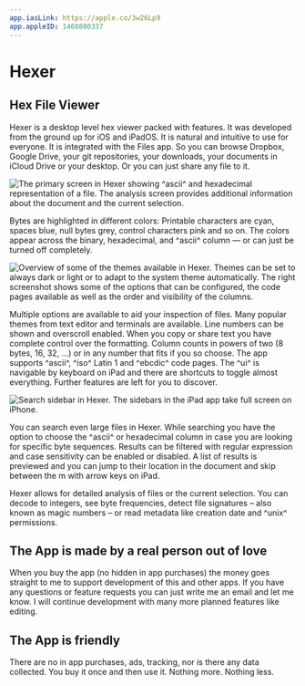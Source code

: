 ```yaml
---
app.iasLink: https://apple.co/3w26Lp9
app.appleID: 1468880337
---
```


# Hexer
## Hex File Viewer

Hexer is a desktop level hex viewer packed with features.
It was developed from the ground up for iOS and iPadOS.
It is natural and intuitive to use for everyone.
It is integrated with the Files app.
So you can browse Dropbox, Google Drive, your git repositories, your downloads, your documents in iCloud Drive or your desktop.
Or you can just share any file to it.

![The primary screen in Hexer showing ^ascii^ and hexadecimal representation of a file. The analysis screen provides additional information about the document and the current selection.](/apps/Hexer/main.png)

Bytes are highlighted in different colors:
Printable characters are cyan, spaces blue, null bytes grey, control characters pink and so on.
The colors appear across the binary, hexadecimal, and ^ascii^ column — or can just be turned off completely.

![Overview of some of the themes available in Hexer. Themes can be set to always dark or light or to adapt to the system theme automatically. The right screenshot shows some of the options that can be configured, the code pages available as well as the order and visibility of the columns.](/apps/Hexer/themes-and-options.png)

Multiple options are available to aid your inspection of files.
Many popular themes from text editor and terminals are available.
Line numbers can be shown and overscroll enabled.
When you copy or share text you have complete control over the formatting.
Column counts in powers of two (8 bytes, 16, 32, ...) or in any number that fits if you so choose.
The app supports ^ascii^, ^iso^ Latin 1 and ^ebcdic^ code pages.
The ^ui^ is navigable by keyboard on iPad and there are shortcuts to toggle almost everything.
Further features are left for you to discover.  

![Search sidebar in Hexer. The sidebars in the iPad app take full screen on iPhone.](/apps/Hexer/search.png)

You can search even large files in Hexer.
While searching you have the option to choose the ^ascii^ or hexadecimal column in case you are looking for specific byte sequences.
Results can be filtered with regular expression and case sensitivity can be enabled or disabled.
A list of results is previewed and you can jump to their location in the document and skip between the m with arrow keys on iPad.

Hexer allows for detailed analysis of files or the current selection.
You can decode to integers, see byte frequencies, detect file signatures – also known as magic numbers – or read metadata like creation date and ^unix^ permissions.

## The App is made by a real person out of love

When you buy the app (no hidden in app purchases) the money goes straight to me to support development of this and other apps.
If you have any questions or feature requests you can just write me an email and let me know.
I will continue development with many more planned features like editing.

## The App is friendly

There are no in app purchases, ads, tracking, nor is there any data collected.
You buy it once and then use it.
Nothing more.
Nothing less.
